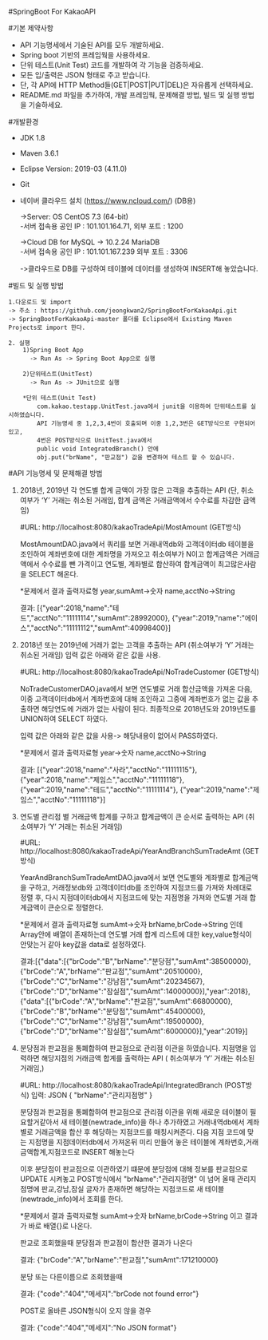 #SpringBoot For KakaoAPI



#기본 제약사항
   * API 기능명세에서 기술된 API를 모두 개발하세요.
   * Spring boot 기반의 프레임웍을 사용하세요.
   * 단위 테스트(Unit Test) 코드를 개발하여 각 기능을 검증하세요.
   * 모든 입/출력은 JSON 형태로 주고 받습니다.
   * 단, 각 API에 HTTP Method들(GET|POST|PUT|DEL)은 자유롭게 선택하세요.
   * README.md 파일을 추가하여, 개발 프레임웍, 문제해결 방법, 빌드 및 실행 방법을
     기술하세요.



#개발환경
- JDK 1.8 
- Maven 3.6.1
- Eclipse Version: 2019-03 (4.11.0)
- Git
- 네이버 클라우드 설치 (https://www.ncloud.com/) (DB용)
  
  ->Server: OS CentOS 7.3 (64-bit)         
     -서버 접속용 공인 IP : 101.101.164.71, 외부 포트 : 1200
  
  ->Cloud DB for MySQL -> 10.2.24 MariaDB  
     -서버 접속용 공인 IP : 101.101.167.239 외부 포트 : 3306
  
  ->클라우드로 DB를 구성하여 테이블에 데이터를 생성하여 INSERT해 놓았습니다.


#빌드 및 실행 방법
    
    1.다운로드 및 import
    -> 주소 : https://github.com/jeongkwan2/SpringBootForKakaoApi.git
    -> SpringBootForKakaoApi-master 폴더를 Eclipse에서 Existing Maven Projects로 import 한다.
    
    2. 실행
        1)Spring Boot App
          -> Run As -> Spring Boot App으로 실행 

        2)단위테스트(UnitTest)
          -> Run As -> JUnit으로 실행 
        
        *단위 테스트(Unit Test)
            com.kakao.testapp.UnitTest.java에서 junit을 이용하여 단위테스트를 실시하였습니다.
            API 기능명세 중 1,2,3,4번이 호출되며 이중 1,2,3번은 GET방식으로 구현되어있고,
            4번은 POST방식으로 UnitTest.java에서
            public void IntegratedBranch() 안에 
            obj.put("brName", "판교점") 값을 변경하여 테스트 할 수 있습니다.


#API 기능명세 및 문제해결 방법
1. 2018년, 2019년 각 연도별 합계 금액이 가장 많은 고객을 추출하는 API 
   (단, 취소여부가 ‘Y’ 거래는 취소된 거래임, 합계 금액은 거래금액에서 수수료를 차감한 금액임)

    #URL: http://localhost:8080/kakaoTradeApi/MostAmount (GET방식)

    MostAmountDAO.java에서 쿼리를 보면 거래내역db와 고객데이터db 테이블을 조인하여 계좌번호에 대한 계좌명을 가져오고
    취소여부가 N이고 합계금액은 거래금액에서 수수료를 뺀 가격이고 연도별, 계좌별로 합산하여 합계금액이 최고많은사람을 SELECT 해온다.
    
    *문제에서 결과 출력자료형
    year,sumAmt->숫자 name,acctNo->String

    결과: [{"year":2018,"name":"테드","acctNo":"11111114","sumAmt":28992000},
          {"year":2019,"name":"에이스","acctNo":"11111112","sumAmt":40998400}]


2. 2018년 또는 2019년에 거래가 없는 고객을 추출하는 API
   (취소여부가 ‘Y’ 거래는 취소된 거래임)
   입력 값은 아래와 같은 값을 사용.
    
    #URL: http://localhost:8080/kakaoTradeApi/NoTradeCustomer (GET방식)

    NoTradeCustomerDAO.java에서 보면 연도별로 거래 합산금액을 가져온 다음, 이중 고객데이터db에서 계좌번호에 대해 조인하고 
    그중에 계좌번호가 없는 값을 추출하면 해당연도에 거래가 없는 사람이 된다.
    최종적으로 2018년도와 2019년도를 UNION하여 SELECT 하였다.

    입력 값은 아래와 같은 값을 사용-> 해당내용이 없어서 PASS하였다.
    
    *문제에서 결과 출력자료형
    year->숫자 name,acctNo->String

    결과: [{"year":2018,"name":"사라","acctNo":"11111115"},
          {"year":2018,"name":"제임스","acctNo":"11111118"},
          {"year":2019,"name":"테드","acctNo":"11111114"},
          {"year":2019,"name":"제임스","acctNo":"11111118"}]


3. 연도별 관리점 별 거래금액 합계를 구하고 합계금액이 큰 순서로 출력하는 API 
   (취소여부가 ‘Y’ 거래는 취소된 거래임)

    #URL: http://localhost:8080/kakaoTradeApi/YearAndBranchSumTradeAmt (GET방식)

    YearAndBranchSumTradeAmtDAO.java에서 보면 연도별와 계좌별로 합계금액을 구하고, 거래정보db와 고객데이터db를 조인하여 지점코드를 가져와 차례대로 정렬 후,
    다시 지점데이터db에서 지점코드에 맞는 지점명을 가져와 연도별 거래 합계금액이 큰순으로 정렬한다.

    *문제에서 결과 출력자료형
    sumAmt->숫자 brName,brCode->String 인데 Array안에 배열이 존재하는데 
    연도별 거래 합계 리스트에 대한 key,value형식이 안맞는거 같아 key값을 data로 설정하였다.

    결과:[{"data":[{"brCode":"B","brName":"분당점","sumAmt":38500000},
    {"brCode":"A","brName":"판교점","sumAmt":20510000},
    {"brCode":"C","brName":"강남점","sumAmt":20234567},
    {"brCode":"D","brName":"잠실점","sumAmt":14000000}],"year":2018},
    {"data":[{"brCode":"A","brName":"판교점","sumAmt":66800000},
    {"brCode":"B","brName":"분당점","sumAmt":45400000},
    {"brCode":"C","brName":"강남점","sumAmt":19500000},
    {"brCode":"D","brName":"잠실점","sumAmt":6000000}],"year":2019}]


4. 분당점과 판교점을 통폐합하여 판교점으로 관리점 이관을 하였습니다. 지점명을 입력하면
   해당지점의 거래금액 합계를 출력하는 API 
   ( 취소여부가 ‘Y’ 거래는 취소된 거래임,)

    #URL: http://localhost:8080/kakaoTradeApi/IntegratedBranch (POST방식)
    입력: JSON
     {
         "brName":"관리지점명"
     }

    분당점과 판교점을 통폐합하여 판교점으로 관리점 이관을 위해 새로운 테이블이 필요할거같아서
    새 테이블(newtrade_info)을 하나 추가하였고 거래내역db에서 계좌별로 거래금액을 합산 후 해당하는 지점코드를 매칭시켜준다.
    다음 지점 코드에 맞는 지점명을 지점데이터db에서 가져온뒤 미리 만들어 놓은 테이블에 
    계좌번호,거래금액합계,지점코드로 INSERT 해놓는다

    이후 분당점이 판교점으로 이관하였기 떄문에 분당점에 대해 정보를 판교점으로 UPDATE 시켜놓고
    POST방식에서 "brName":"관리지점명" 이 넘어 올때 관리지점명에 판교,강남,잠실 글자가 존재하면 해당하는 지점코드로
    새 테이블(newtrade_info)에서 조회를 한다.

    *문제에서 결과 출력자료형
     sumAmt->숫자 brName,brCode->String 이고 결과가 바로 배열{}로 나온다.


    판교로 조회했을때 분당점과 판교점이 합산한 결과가 나온다
    
    결과: {"brCode":"A","brName":"판교점","sumAmt":171210000}


    분당 또는 다른이름으로 조회했을때
    
    결과: {"code":"404","메세지":"brCode not found error"}


    POST로 올바른 JSON형식이 오지 않을 경우
    
    결과: {"code":"404","메세지":"No JSON format"}
    








